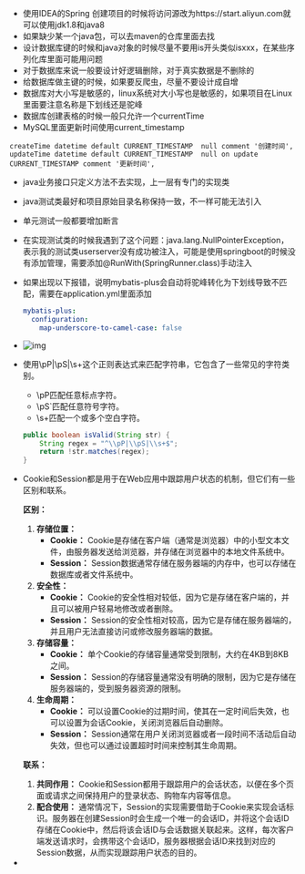 * 使用IDEA的Spring 创建项目的时候将访问源改为https://start.aliyun.com就可以使用jdk1.8和java8
* 如果缺少某一个java包，可以去maven的仓库里面去找
* 设计数据库键的时候和java对象的时候尽量不要用is开头类似isxxx，在某些序列化库里面可能用问题
* 对于数据库来说一般要设计好逻辑删除，对于真实数据是不删除的
* 给数据库做主键的时候，如果要反爬虫，尽量不要设计成自增
* 数据库对大小写是敏感的，linux系统对大小写也是敏感的，如果项目在Linux里面要注意名称是下划线还是驼峰
* 数据库创建表格的时候一般只允许一个currentTime
* MySQL里面更新时间使用current_timestamp

```mysql
createTime datetime default CURRENT_TIMESTAMP  null comment '创建时间',
updateTime datetime default CURRENT_TIMESTAMP  null on update CURRENT_TIMESTAMP comment '更新时间',
```

* java业务接口只定义方法不去实现，上一层有专门的实现类

* java测试类最好和项目原始目录名称保持一致，不一样可能无法引入

* 单元测试一般都要增加断言

* 在实现测试类的时候我遇到了这个问题：java.lang.NullPointerException，表示我的测试类userserver没有成功被注入，可能是使用springboot的时候没有添加管理，需要添加@RunWith(SpringRunner.class)手动注入

* 如果出现以下报错，说明mybatis-plus会自动将驼峰转化为下划线导致不匹配，需要在application.yml里面添加

  ```yaml
  mybatis-plus:
    configuration:
      map-underscore-to-camel-case: false
  ```

* ![img](https://cdn.nlark.com/yuque/0/2022/png/25430380/1647166487508-56c5d32e-190c-437d-8854-4e19e770d281.png?x-oss-process=image%2Fformat%2Cwebp)

* 使用\pP|\pS|\s+这个正则表达式来匹配字符串，它包含了一些常见的字符类别。

  - \pP匹配任意标点字符。
  - \pS`匹配任意符号字符。
  - \s+匹配一个或多个空白字符。

  ```java
  public boolean isValid(String str) {
      String regex = "^\\pP|\\pS|\\s+$";
      return !str.matches(regex);
  }
  ```

* Cookie和Session都是用于在Web应用中跟踪用户状态的机制，但它们有一些区别和联系。

  **区别：**

  1. **存储位置：**
     - **Cookie：** Cookie是存储在客户端（通常是浏览器）中的小型文本文件，由服务器发送给浏览器，并存储在浏览器中的本地文件系统中。
     - **Session：** Session数据通常存储在服务器端的内存中，也可以存储在数据库或者文件系统中。
  2. **安全性：**
     - **Cookie：** Cookie的安全性相对较低，因为它是存储在客户端的，并且可以被用户轻易地修改或者删除。
     - **Session：** Session的安全性相对较高，因为它是存储在服务器端的，并且用户无法直接访问或修改服务器端的数据。
  3. **存储容量：**
     - **Cookie：** 单个Cookie的存储容量通常受到限制，大约在4KB到8KB之间。
     - **Session：** Session的存储容量通常没有明确的限制，因为它是存储在服务器端的，受到服务器资源的限制。
  4. **生命周期：**
     - **Cookie：** 可以设置Cookie的过期时间，使其在一定时间后失效，也可以设置为会话Cookie，关闭浏览器后自动删除。
     - **Session：** Session通常在用户关闭浏览器或者一段时间不活动后自动失效，但也可以通过设置超时时间来控制其生命周期。

  **联系：**

  1. **共同作用：** Cookie和Session都用于跟踪用户的会话状态，以便在多个页面或请求之间保持用户的登录状态、购物车内容等信息。
  2. **配合使用：** 通常情况下，Session的实现需要借助于Cookie来实现会话标识。服务器在创建Session时会生成一个唯一的会话ID，并将这个会话ID存储在Cookie中，然后将该会话ID与会话数据关联起来。这样，每次客户端发送请求时，会携带这个会话ID，服务器根据会话ID来找到对应的Session数据，从而实现跟踪用户状态的目的。

* 
